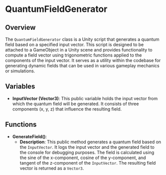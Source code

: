 # QuantumFieldGenerator

## Overview
The `QuantumFieldGenerator` class is a Unity script that generates a quantum field based on a specified input vector. This script is designed to be attached to a GameObject in a Unity scene and provides functionality to compute a field vector using trigonometric functions applied to the components of the input vector. It serves as a utility within the codebase for generating dynamic fields that can be used in various gameplay mechanics or simulations.

## Variables
- **InputVector (Vector3)**: This public variable holds the input vector from which the quantum field will be generated. It consists of three components (x, y, z) that influence the resulting field.

## Functions
- **GenerateField()**: 
  - **Description**: This public method generates a quantum field based on the `InputVector`. It logs the input vector and the generated field to the console for debugging purposes. The field is calculated using the sine of the x-component, cosine of the y-component, and tangent of the z-component of the `InputVector`. The resulting field vector is returned as a `Vector3`.